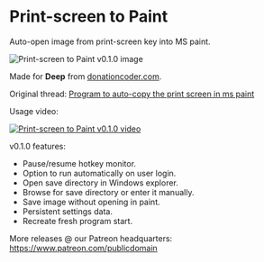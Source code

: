 # Print-screen to Paint
Auto-open image from print-screen key into MS paint.

![Print-screen to Paint v0.1.0 image](https://user-images.githubusercontent.com/54631779/79223777-fbb52b00-7e27-11ea-882f-ff1f53e2d941.png)

Made for **Deep** from [donationcoder.com](https://www.donationcoder.com).

Original thread: [Program to auto-copy the print screen in ms paint](https://www.donationcoder.com/forum/index.php?topic=49608.0)

Usage video:

[![Print-screen to Paint v0.1.0 video](http://img.youtube.com/vi/NrtLsytikEA/0.jpg)](http://www.youtube.com/watch?v=NrtLsytikEA "Print-screen to Paint v0.1.0")

v0.1.0 features:
- Pause/resume hotkey monitor.
- Option to run automatically on user login.
- Open save directory in Windows explorer.
- Browse for save directory or enter it manually.
- Save image without opening in paint.
- Persistent settings data.
- Recreate fresh program start.

More releases @ our Patreon headquarters:
https://www.patreon.com/publicdomain
